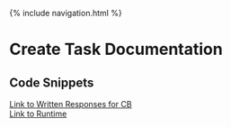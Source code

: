 {% include navigation.html %}

# Create Task Documentation

## Code Snippets
[Link to Written Responses for CB](https://docs.google.com/document/d/1UIRmeW4Dpcra5GtODsZPwa_F4fTg7O7HcxUMnaSb_u4/edit?usp=sharing) \
[Link to Runtime](http://teammicrosofttechsupport.com/)

